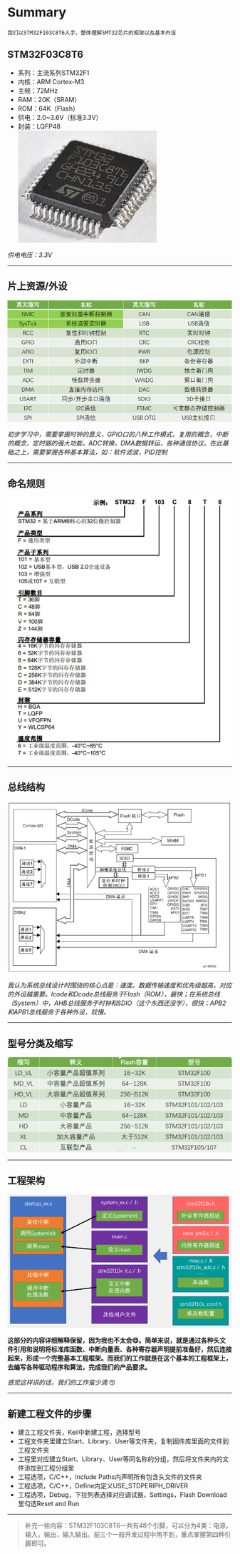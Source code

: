 # Summary
    我们以STM32F103C8T6入手，整体理解SMT32芯片的框架以及基本外设  
## STM32F03C8T6
- 系列：主流系列STM32F1
- 内核：ARM Cortex-M3
- 主频：72MHz
- RAM：20K（SRAM）
- ROM：64K（Flash）
- 供电：2.0~3.6V（标准3.3V）
- 封装：LQFP48  <br>
 ![示例图片](images/STM32F103C8T6.png)

*供电电压：3.3V*
<!-- 这就是注释的表现形式 -->
<!-- 以下是一个段落的注释 -->
<!--
这是一个需要注释的段落。
它可能有很多行。
啊对对对，你说的都对
-->
<!-- 下面的操作手法难得，因为在github里面，居中就是一件天理不容的事情 -->
<!--

<p align="center">
    <img src="images/STM32F103C8T6.png" alt="示例图片">
</p>

-->
---
## 片上资源/外设
![](images/外设内设.png)

*初步学习中，需要掌握时钟的意义，GPIO口的八种工作模式，复用的概念，中断的概念，定时器的强大功能，ADC转换，DMA数据转运，各种通信协议。在此基础之上，需要掌握各种基本算法，如：软件滤波，PID控制*

---
## 命名规则
<p align="center">
    <img src="images/STM命名规则.png" alt="示例图片">
</p>

---


## 总线结构

![](images/总线结构.png)

*我认为系统总线设计时围绕的核心点是：速度。数据传输速度和优先级越高，对应的外设越重要。Icode和Dcode总线服务于Flash（ROM），最快；在系统总线（System）中，AHB总线服务于时钟和SDIO（这个东西还没学），很快；APB2和APB1总线服务于各种外设，较慢。*

---
## 型号分类及缩写
![](images/产品容量配套规则.png)

---
## 工程架构

<p align="center">
    <img src="images/启动文件和库文件配置.png" alt="示例图片">
</p>

**这部分的内容详细解释保留，因为我也不太会:yum:。简单来说，就是通过各种头文件引用和说明将标准库函数、中断向量表、各种寄存器声明提前准备好，然后连接起来，形成一个完整基本工程框架。而我们的工作就是在这个基本的工程框架上，去编写各种驱动程序和算法，完成我们的产品要求。**

*感觉这样讲的话，我们的工作蛮少滴* :kissing_closed_eyes:

---

## 新建工程文件的步骤
- 建立工程文件夹，Keil中新建工程，选择型号
- 工程文件夹里建立Start、Library、User等文件夹，复制固件库里面的文件到工程文件夹
- 工程里对应建立Start、Library、User等同名称的分组，然后将文件夹内的文件添加到工程分组里
- 工程选项，C/C++，Include Paths内声明所有包含头文件的文件夹
- 工程选项，C/C++，Define内定义USE_STDPERIPH_DRIVER
- 工程选项，Debug，下拉列表选择对应调试器，Settings，Flash Download里勾选Reset and Run

---

> 补充一些内容：STM32F103C8T6一共有48个引脚，可以分为4类：电源，输入，输出，输入输出。前三个一般开发过程中用不到，重点掌握第四种引脚即可。
